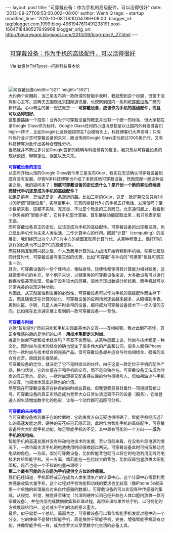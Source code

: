 --- layout: post title: "可穿戴设备：作为手机的高级配件，可以活得很好"
date: '2013-09-27T09:53:00.002+08:00' author: Wenh Q tags: - startup
modified\_time: '2013-10-08T18:10:04.186+08:00' blogger\_id:
tag:blogger.com,1999:blog-4961947611491238191.post-1604718480527649908
blogger\_orig\_url:
http://binaryware.blogspot.com/2013/09/blog-post\_27.html ---
<div style="margin: 10px; padding: 5px;">

<div style="font-size: 18px;">

[可穿戴设备：作为手机的高级配件，可以活得很好](http://www.tmtpost.com/67124.html)

</div>

<div style="font-size: 13px;">

Via [钛媒体TMTpost—把脉科技资本论](http://www.tmtpost.com/)

</div>

</div>

<div style="font-size: 13px; padding: 15px 0 10px 10px;">

![可穿戴设备](http://www.tmtpost.com/wp-content/uploads/2013/09/138018043981.jpg "可穿戴设备"){width="527"
height="392"}\
大约两个星期前，当三星发布第一款所谓的智能手表时，我就想到这个标题，但苦于没有耐心去写。这两天去围观北京国际通讯展，也观察到国内一系列[可穿戴设备](http://www.tmtpost.com/tag/%E5%8F%AF%E7%A9%BF%E6%88%B4%E8%AE%BE%E5%A4%87 "查看 可穿戴设备 中的全部文章")厂商的新作品。心中萌生的第一想法就是——**可穿戴设备，应该作为手机的高级配件，而且可以活得很好**。\
这里要插播一个抱怨：业界对于可穿戴设备的概念并没有一个统一的标准，但大家都在拿Google
Glass作为标杆。Google
Glass任何的小道消息都足以让国内外科技博客们high一阵子，比如Google让这款眼镜带在T台模特头上，科技博客们大声高喊：只有时尚行业才是可穿戴设备的未来；而当传闻Google
Glass定价超过1000美元时，又有科技博客对此作出各种合理性分析。\
当然我并不新过多讨论Google营销的精明与科技博客的反复。我只想从可穿戴设备的现状谈起，聊聊定位、误区以及未来。\
\
<span style="color: blue;">**可穿戴设备的定位**</span>\
从去年开始火热的Google
Glass到今年三星发布Gear，我实在无法确认可穿戴设备到底有没有发展。尽管N多科技博客也介绍了多款其他可穿戴设备，然而观摩一圈这种设备之后，我的疑问来了：**到底可穿戴设备的定位是什么？是开创一个新的移动终端进而替代手机还是成为手机的高级配件？**\
如果是前者，恐怕还是走一条遥远的路。比如三星的Gear，这是一款屏幕仅仅只有1.6寸的所谓"智能设备"，实际使用中，它真的能替代5寸的手机去打电话、发短信吗？至少目前来看，这都不实际，充其量，不过是个救急的工具而已。北京通讯展上，我看到一款另类的"智能手表"，它将手机里计算器、音乐播放功能提取出来....我只能表示很无语。\
而可穿戴设备真正的定位，应该是成为手机的高级配件。可穿戴设备的出现和发展，也凸显出手机作为未来人类生活、工作计算中心的作用。回顾"计算"（computing）的发展史，我们经历过以个人PC为中心的桌面互联网计算时代，从某种程度上，像打印机这样的设备也不过是PC的高级配件。\
而在移动互联网兴起之后，个人及商用计算的主力战场开始转移到手机端。在移动互联网计算时代，可穿戴设备有着天然的优势，比如"可穿戴"与手机的"可携带"属性可谓天生一对。\
其次，可穿戴设备的一些个性特点，像贴身性、轻便性都使得其计算能力相对较差，这就需要手机的补充，举个例子来说，以健康类的可穿戴设备来说，大多数设备可以进行数据收集甚至处理，但由于没有较大的屏幕，很难呈现出数据分析结果，而手机就可以非常完美的实现这种功能。\
也因此，从天然属性到发展的必然性，可穿戴设备可以作为手机的高级配件而生存下去。而且随着泛在计算的进化，可穿戴设备的应用场景还会越来越多，从眼镜到手表，再到头盔、手链，凡是人类平时会带的设备，都将成为可穿戴设备技术下一步入侵的方向。比如我在北京通讯展上看到的一款可穿戴设备——背包。\
\
<span style="color: blue;">**可穿戴与时尚**</span>\
这款"智能背包"目前只能和手机实现最基本的交互——互相报警。我对此倒不奇怪，真正令我感兴趣的是他们的口号：**用技术重新定义时尚**。\
难道时尚就不能和技术结合吗？答案不言而喻。从某种层面上说，时尚与技术都是一种文化，而时尚与技术的结合的确也诞生了很多伟大的产品和公司。很多人都将iPhone作为一款时尚与技术结合的完美产品。但可穿戴设备却并适合与时尚相结合，强扭的瓜会有点苦。原因其实很简单。\
可穿戴设备的定位，就决定了它不是时尚业的伙伴。由于这是一款定位于手机的配件产品，换句话说，它的价值在于和手机的交互，而不是单独存在。可穿戴设备无法成为时尚的真正卖点。是的，一款时尚漂亮又配备感应器的包包很吸引人，但如果缺少与手机的交互，也很难体现出这款包的价值。\
尽管现在可穿戴设备还在拼命的向时尚业靠拢，但我更愿意将其看作一项短期营销口号。可穿戴设备的真正市场是成为普罗大众日常生活里离不开的设备（服务），它给普通人的生活增加数字化的色彩，让每一个动作都可追踪可分析。\
\
<span style="color: blue;">**可穿戴的未来畅想**</span>\
当可穿戴设备找到属于它的位置时，它的发展方向无疑也很明确了。智能手机经历近7年的高速发展之后，硬件的天花板已若隐若现，此时作为智能手机的高级配件，可穿戴设备将大大扩展手机功能，弥足智能手机的不足。其中最有可能的一个方向——**成为手机的充电站**。\
智能手机的高速发展并没有带动电池技术的发展，至少目前来看，在没有外部电源的情况下，一款市面主流手机的电池使用时间很难超过两天。可穿戴设备此时可扮演移动充电站的角色。一方面，部分可穿戴设备，比如智能背包就可以将它的电池利用无线充电技术传给智能手机。另一方面，倘若能在一些比较大的背包，比如双肩包里放置太阳能面板，是否也是一个不错的电量来源呢？\
**第二个最有可能的方向是为手机提供全方位的传感器。**\
我们已经知道，手机即将或正在成为人类生活生产的计算中心。这个计算中心需要利用传感器收集大量手机，这个过程对手机性能和功耗的要求也比较高（像iPhone
5s就采用一个单独的处理器应对来自传感器的数据）。可穿戴设备的可以实现各种传感器的集成，从视觉、听觉、触觉甚至味觉（台湾的硬件公司已经开始在人体口腔内放置一款可穿戴设备），并在内部完成数据收集和处理过程，再将处理结果传给手机，以可视化的方式展现给用户。这对减少手机的功耗意义重大。\
最后，似乎需要一个总结。简而言之，可穿戴设备可以看作智能手机发展过程中的一个分支，它的使命不是替代智能手机，而是依附于智能手机，完善、增强智能手机现有功能，并像智能手机一样，成为普罗大众享受数字化生活的必备工具。

</div>

